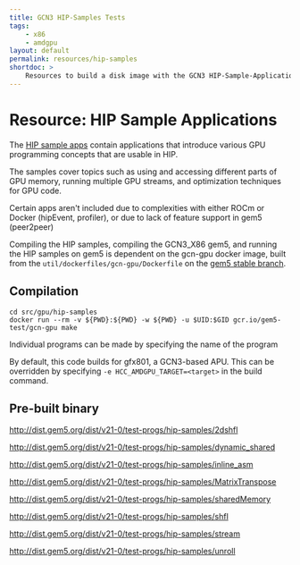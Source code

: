 ```yaml
---
title: GCN3 HIP-Samples Tests
tags:
    - x86
    - amdgpu
layout: default
permalink: resources/hip-samples
shortdoc: >
    Resources to build a disk image with the GCN3 HIP-Sample-Applications workloads.
---
```


# Resource: HIP Sample Applications

The [HIP sample apps](
https://github.com/ROCm-Developer-Tools/HIP/tree/roc-1.6.0/samples) contain
applications that introduce various GPU programming concepts that are usable
in HIP.

The samples cover topics such as using and accessing different parts of GPU
memory, running multiple GPU streams, and optimization techniques for GPU code.

Certain apps aren't included due to complexities with either ROCm or Docker
(hipEvent, profiler), or due to lack of feature support in gem5 (peer2peer)

Compiling the HIP samples, compiling the GCN3_X86 gem5, and running the HIP samples on gem5 is dependent on the gcn-gpu docker image, built from the `util/dockerfiles/gcn-gpu/Dockerfile` on the [gem5 stable branch](https://gem5.googlesource.com/public/gem5/+/refs/heads/stable).

## Compilation

```
cd src/gpu/hip-samples
docker run --rm -v ${PWD}:${PWD} -w ${PWD} -u $UID:$GID gcr.io/gem5-test/gcn-gpu make
```

Individual programs can be made by specifying the name of the program

By default, this code builds for gfx801, a GCN3-based APU. This can be
overridden by specifying `-e HCC_AMDGPU_TARGET=<target>` in the build command.

## Pre-built binary

<http://dist.gem5.org/dist/v21-0/test-progs/hip-samples/2dshfl>

<http://dist.gem5.org/dist/v21-0/test-progs/hip-samples/dynamic_shared>

<http://dist.gem5.org/dist/v21-0/test-progs/hip-samples/inline_asm>

<http://dist.gem5.org/dist/v21-0/test-progs/hip-samples/MatrixTranspose>

<http://dist.gem5.org/dist/v21-0/test-progs/hip-samples/sharedMemory>

<http://dist.gem5.org/dist/v21-0/test-progs/hip-samples/shfl>

<http://dist.gem5.org/dist/v21-0/test-progs/hip-samples/stream>

<http://dist.gem5.org/dist/v21-0/test-progs/hip-samples/unroll>
